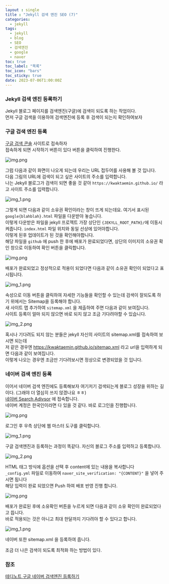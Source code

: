 ```yaml
---
layout : single
title : "Jekyll 검색 엔진 SEO (7)"
categories:
  - jekyll
tags:
  - jekyll
  - blog
  - SEO
  - 검색엔진
  - google
  - naver
toc: true
toc_label: "목록"
toc_icon: "bars"
toc_sticky: true
date: 2023-07-06T1:00:00Z
---
```


### Jekyll 검색 엔진 등록하기

Jekyll 블로그 페이지를 검색엔진(구글)에 검색이 되도록 하는 작업이다. <br>
먼저 구글 검색을 이용하여 검색엔진에 등록 후 검색이 되는지 확인하여보자 <br>

### 구글 검색 엔진 등록

[구글 검색 콘솔](https://search.google.com/search-console/about) 사이트로 접속하자 <br>
접속하게 되면 시작하기 버튼이 있다 버튼을 클릭하여 진행한다. <br>
   
![img.png](/assets/images/2307/09-1.png) <br>
   
그럼 다음과 같이 화면이 나오게 되는데 우리는 URL 접두어를 사용해 볼 것 입니다.<br> 
다음 그림의 URL에 검색이 되고 싶은 사이트의 주소를 입력합니다.<br>
나는 Jekyll 블로그가 검색이 되면 좋을 것 같아 `https://kwaktaemin.github.io/` 라고 사이트 주소를 입력합니다. <br> 
   
![img_1.png](/assets/images/2307/09-2.png) <br>

그렇게 되면 다음과 같이 소유권 확인이라는 창이 뜨게 되는데요. 여기서 표시된 `google{blahblah}.html` 파일을 다운받아 놓습니다. <br>
이렇게 다운받은 파일을 jekyll 프로젝트 가장 상단인 `{JEKYLL_ROOT_PATH}/`에 이동시켜줍니다. `index.html` 파일 위치와 동일 선상에 있어야합니다.<br>
이렇게 된후 업데이트가 된 것을 확인해야합니다. <br>
해당 파일을 `github` 에 push 한 후에 배포가 완료되었다면, 상단의 이미지의 소유권 확인 창으로 이동하여 확인 버튼을 클릭합니다. <br>

![img.png](/assets/images/2307/09-3.png)<br>

배포가 완료되었고 정상적으로 적용이 되었다면 다음과 같이 소유권 확인이 되었다고 표시됩니다. <br> 


![img_1.png](/assets/images/2307/09-4.png)

속성으로 이동 버튼을 클릭하여 자세한 기능들을 확인할 수 있는데 검색이 잘되도록 하기 위에서는 Sitemap을 등록해야 합니다. <br>
새 사이트 맵 추가하여 `sitemap.xml` 을 제출하여 주면 다음과 같이 보여집니다. <br>
사이트 등록이 얼마 되지 않으면 바로 되지 않고 조금 기다려야할 수 있습니다. <br>

![img_2.png](/assets/images/2307/09-5.png)

혹시나 기다려도 되지 않는 분들은 jekyll 자신의 사이트의 sitemap.xml를 접속하여 보시면 되는데 <br>
저 같은 경우엔 https://kwaktaemin.github.io/sitemap.xml 라고 url을 입력하게 되면 다음과 같이 보여집니다. <br>
이렇게 나오는 경우엔 조금만 기다려보시면 정상으로 변경되었을 것 입니다. <br> 

### 네이버 검색 엔진 등록 

이어서 네이버 검색 엔진에도 등록해보자 여기저기 검색되는게 블로그 성장을 위하는 길이다. (그래야 더 열심히 쓰지 않겠나요 ㅎㅎ) <br> 
[네이버 Search Adivsor](https://searchadvisor.naver.com) 에 접속합니다. <br>
네이버 계정은 한국인이라면 다 있을 것 같다. 바로 로그인을 진행합니다. <br> 

![img.png](/assets/images/2307/09-6.png) <br>

로그인 후 우측 상단에 웹 마스터 도구를 클릭합니다.<br> 

![img_1.png](/assets/images/2307/09-7.png) <br>

구글 검색엔진과 등록하는 과정이 똑같다. 자신의 블로그 주소를 입력하고 등록합니다. <br>  

![img_2.png](/assets/images/2307/09-8.png) <br>

HTML 태그 방식에 옵션을 선택 후 content에 있는 내용을 복사합니다 <br>
`_config.yml` 파일로 이동하여 `naver_site_verification: "{CONTENT}"` 을 넣어 주시면 됩니다 <br>
해당 입력이 완료 되었으면 Push 하여 배포 반영 진행 합니다. <br>

![img.png](/assets/images/2307/09-9.png)<br>

배포가 완료된 후에 소유확인 버튼을 누르게 되면 다음과 같이 소유 확인이 완료되었다고 뜹니다. <br>
바로 적용되는 것은 아니고 최대 한달까지 기다려야 할 수 있다고 합니다. <br> 

![img_1.png](/assets/images/2307/09-10.png)<br>

네이버 또한 sitemap.xml 을 등록하여 줍니다. 

조금 더 나은 검색이 되도록 최적화 하는 방법이 있다. <br> 


### 참조 
[테디노트 구글 네이버 검색엔진 등록하기](https://www.youtube.com/watch?v=OxRZrg0u6h4&ab_channel=%ED%85%8C%EB%94%94%EB%85%B8%ED%8A%B8TeddyNote)

